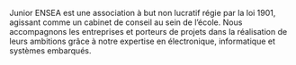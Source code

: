 Junior ENSEA est une association à but non lucratif régie par la loi 1901, agissant comme un cabinet de conseil au sein de l’école. Nous accompagnons les entreprises et porteurs de projets dans la réalisation de leurs ambitions grâce à notre expertise en électronique, informatique et systèmes embarqués.

